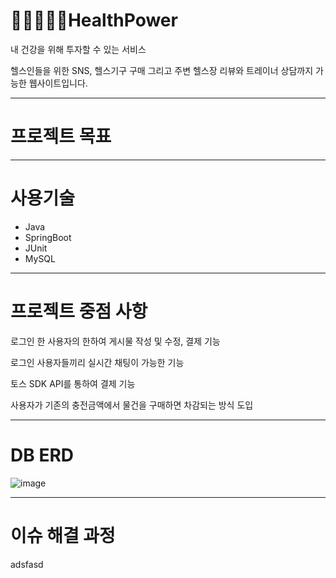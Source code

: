 # 🏃‍♂️‍➡️🏋️‍♂️HealthPower

내 건강을 위해 투자할 수 있는 서비스

헬스인들을 위한 SNS, 헬스기구 구매 그리고 주변 헬스장 리뷰와 트레이너 상담까지 가능한 웹사이트입니다.

---

# 프로젝트 목표


---

# 사용기술

* Java
* SpringBoot
* JUnit
* MySQL
---

# 프로젝트 중점 사항

로그인 한 사용자의 한하여 게시물 작성 및 수정, 결제 기능

로그인 사용자들끼리 실시간 채팅이 가능한 기능

토스 SDK API를 통하여 결제 기능

사용자가 기존의 충전금액에서 물건을 구매하면 차감되는 방식 도입



---

# DB ERD

![image](https://github.com/user-attachments/assets/033d7e87-2c84-472d-9c44-f2963f70623b)

---


# 이슈 해결 과정

adsfasd


